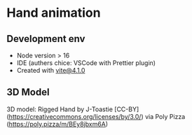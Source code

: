 # Hand animation

## Development env

- Node version > 16
- IDE (authers chice: VSCode with Prettier plugin)
- Created with vite@4.1.0

## 3D Model
3D model: Rigged Hand by J-Toastie [CC-BY] (https://creativecommons.org/licenses/by/3.0/) via Poly Pizza (https://poly.pizza/m/BEy8jbxm6A)
